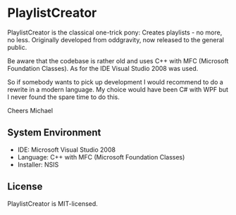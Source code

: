 # PlaylistCreator
PlaylistCreator is the classical one-trick pony: Creates playlists - no more, no less.
Originally developed from oddgravity, now released to the general public.

Be aware that the codebase is rather old and uses C++ with MFC (Microsoft Foundation Classes). As for the IDE Visual Studio 2008 was used.

So if somebody wants to pick up development I would recommend to do a rewrite in a modern language. My choice would have been C# with WPF but I never found the spare time to do this.

Cheers
Michael

## System Environment
* IDE: Microsoft Visual Studio 2008
* Language: C++ with MFC (Microsoft Foundation Classes)
* Installer: NSIS

## License
PlaylistCreator is MIT-licensed.
